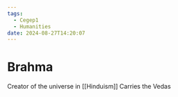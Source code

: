```yaml
---
tags:
  - Cegep1
  - Humanities
date: 2024-08-27T14:20:07
---
```


# Brahma

Creator of the universe in [[Hinduism]]
Carries the Vedas